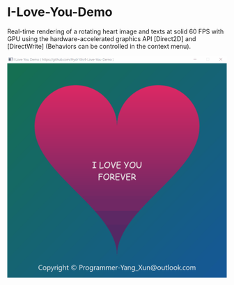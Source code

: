 # I-Love-You-Demo

Real-time rendering of a rotating heart image and texts at solid 60 FPS with GPU using the hardware-accelerated graphics API [Direct2D] and [DirectWrite] (Behaviors can be controlled in the context menu).

![image](https://github.com/Hydr10n/I-Love-You-Demo/blob/master/Snapshots/I-Love-You-Demo.gif)